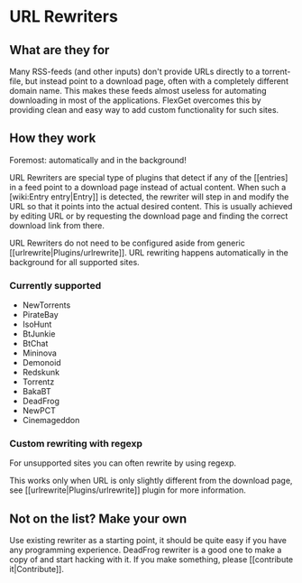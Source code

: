 # URL Rewriters

## What are they for

Many RSS-feeds (and other inputs) don't provide URLs directly to a torrent-file, but instead point to a download page, often with a completely different domain name. This makes these feeds almost useless for automating downloading in most of the applications. FlexGet overcomes this by providing clean and easy way to add custom functionality for such sites.

## How they work

Foremost: automatically and in the background!

URL Rewriters are special type of plugins that detect if any of the [[entries] in a feed point to a download page instead of actual content. When such a [wiki:Entry entry|Entry]] is detected, the rewriter will step in and modify the URL so that it points into the actual desired content. This is usually achieved by editing URL or by requesting the download page and finding the correct download link from there.

URL Rewriters do not need to be configured aside from generic [[urlrewrite|Plugins/urlrewrite]]. URL rewriting happens automatically in the background for all supported sites.

### Currently supported

* NewTorrents
* PirateBay
* IsoHunt
* BtJunkie
* BtChat
* Mininova
* Demonoid
* Redskunk
* Torrentz
* BakaBT
* DeadFrog
* NewPCT
* Cinemageddon

### Custom rewriting with regexp

For unsupported sites you can often rewrite by using regexp. 

This works only when URL is only slightly different from the download page, see [[urlrewrite|Plugins/urlrewrite]] plugin for more information.

## Not on the list? Make your own

Use existing rewriter as a starting point, it should be quite easy if you have any programming experience. DeadFrog rewriter is a good one to make a copy of and start hacking with it. If you make something, please [[contribute it|Contribute]].
